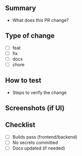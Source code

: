 ## Summary

- What does this PR change?

## Type of change
- [ ] feat
- [ ] fix
- [ ] docs
- [ ] chore

## How to test
- Steps to verify the change

## Screenshots (if UI)

## Checklist
- [ ] Builds pass (frontend/backend)
- [ ] No secrets committed
- [ ] Docs updated (if needed)
